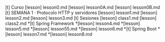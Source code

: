 [t] Curso
[lesson] lesson0.md
[lesson] lesson0A.md
[lesson] lesson0B.md
[t] SEMANA 1 · Protocolo HTTP y servidores
[lesson] lesson1.md
[lesson] lesson2.md
[lesson] lesson3.md
[t] Sesiones
[lesson] class1.md
[lesson] class2.md
*[t] Spring Framework
*[lesson] lesson4.md
*[lesson] lesson5.md
*[lesson] lesson55.md
*[lesson] lesson6.md
*[t] Spring Boot
*[lesson] lesson7.md
*[lesson] lesson8.md